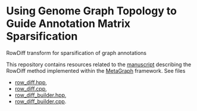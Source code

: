 # Using Genome Graph Topology to Guide Annotation Matrix Sparsification

RowDiff transform for sparsification of graph annotations

This repository contains resources related to the [manuscript](https://www.biorxiv.org/content/10.1101/2020.11.17.386649v2) describing the RowDiff method implemented within the [MetaGraph](https://github.com/ratschlab/metagraph) framework.
See files
* [row_diff.hpp](https://github.com/ratschlab/metagraph/tree/b78c39c9e51c40f409aa93478bb645fe4b239bd3/metagraph/src/annotation/binary_matrix/row_diff/row_diff.hpp),
* [row_diff.cpp](https://github.com/ratschlab/metagraph/tree/b78c39c9e51c40f409aa93478bb645fe4b239bd3/metagraph/src/annotation/binary_matrix/row_diff/row_diff.cpp),
* [row_diff_builder.hpp](https://github.com/ratschlab/metagraph/tree/b78c39c9e51c40f409aa93478bb645fe4b239bd3/metagraph/src/annotation/row_diff_builder.hpp),
* [row_diff_builder.cpp](https://github.com/ratschlab/metagraph/tree/b78c39c9e51c40f409aa93478bb645fe4b239bd3/metagraph/src/annotation/row_diff_builder.cpp).
